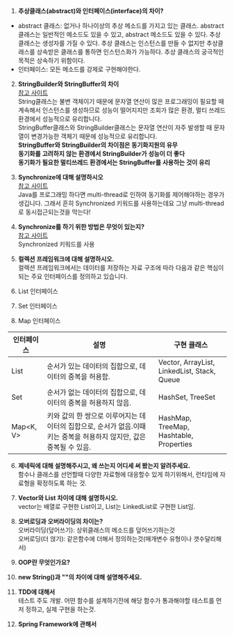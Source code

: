 1. **추상클래스(abstract)와 인터페이스(interface)의 차이?**  
  * abstract 클래스: 없거나 하나이상의 추상 메소드를 가지고 있는 클래스. 
abstract 클래스는 일반적인 메소드도 있을 수 있고, abstract 메소드도 있을 수 있다. 
추상 클래스는 생성자를 가질 수 있다. 
추상 클래스는 인스턴스를 만들 수 없지만 추상클래스를 상속받은 클래스를 통하면 인스턴스화가 가능하다.
추상 클래스의 궁극적인 목적은 상속하기 위함이다.
  * 인터페이스: 모든 메소드를 강제로 구현해야한다.

2. **StringBuilder와 StringBuffer의 차이**  
[참고 사이트](https://jeong-pro.tistory.com/85)  
String클래스는 불변 객체이기 때문에 문자열 연산이 많은 프로그래밍이 필요할 때 계속해서 인스턴스를 생성하므로 성능이 떨어지지만 조회가 많은 환경, 멀티 쓰레드 환경에서 성능적으로 유리합니다.  
StringBuffer클래스와 StringBuilder클래스는 문자열 연산이 자주 발생할 때 문자열이 변경가능한 객체기 때문에 성능적으로 유리합니다.  
**StringBuffer와 StringBuilder의 차이점은 동기화지원의 유무**  
**동기화를 고려하지 않는 환경에서 StringBuilder가 성능이 더 좋다**  
**동기화가 필요한 멀티쓰레드 환경에서는 StringBuffer를 사용하는 것이 유리**

3. **Synchronize에 대해 설명하시오**  
[참고 사이트](https://tourspace.tistory.com/54)  
Java를 프로그래밍 하다면 multi-thread로 인하여 동기화를 제어해야하는 경우가 생깁니다.
그래서 흔히 Synchronized 키워드를 사용하는데요
그냥 multi-thread로 동시접근되는것을 막는다!

4. **Synchronize를 하기 위한 방법은 무엇이 있는지?**  
[참고 사이트](https://tourspace.tistory.com/54)  
Synchronized 키워드를 사용

5. **컬렉션 프레임워크에 대해 설명하시오.**  
컬렉션 프레임워크에서는 데이터를 저장하는 자료 구조에 따라 다음과 같은 핵심이 되는 주요 인터페이스를 정의하고 있습니다.  
 1. List 인터페이스
 2. Set 인터페이스
 3. Map 인터페이스

|인터페이스|설명|구현 클래스|
|---|---|---|
|List<E>|순서가 있는 데이터의 집합으로, 데이터의 중복을 허용함.|Vector, ArrayList, LinkedList, Stack, Queue|
|Set<E>|순서가 없는 데이터의 집합으로, 데이터의 중복을 허용하지 않음.|HashSet, TreeSet|
|Map<K, V>|키와 값의 한 쌍으로 이루어지는 데이터의 집합으로, 순서가 없음.이때 키는 중복을 허용하지 않지만, 값은 중복될 수 있음.|HashMap, TreeMap, Hashtable, Properties|

6. **제네릭에 대해 설명해주시고, 왜 쓰는지 어디세 써 봤는지 알려주세요.**  
함수나 클래스를 선언할때 다양한 자료형에 대응할수 있게 하기위해서, 런타임에 자료형을 확정하도록 하는 것.

7. **Vector와 List 차이에 대해 설명하시오.**  
vector는 배열로 구현한 List이고, List는 LinkedList로 구현한 List임.

8. **오버로딩과 오버라이딩의 차이는?**  
오버라이딩(덮어쓰기): 상위클래스의 메소드를 덮어쓰기하는것  
오버로딩(더 얹기): 같은함수에 더해서 정의하는것(매개변수 유형이나 갯수달리해서)

9. **OOP란 무엇인가요?**  

10. **new String()과 ""의 차이에 대해 설명해주세요.**  

11. **TDD에 대해서**  
테스트 주도 개발. 어떤 함수를 설계하기전에 해당 함수가 통과해야할 테스트를 먼저 정하고, 실제 구현을 하는것. 

12. **Spring Framework에 관해서**  

